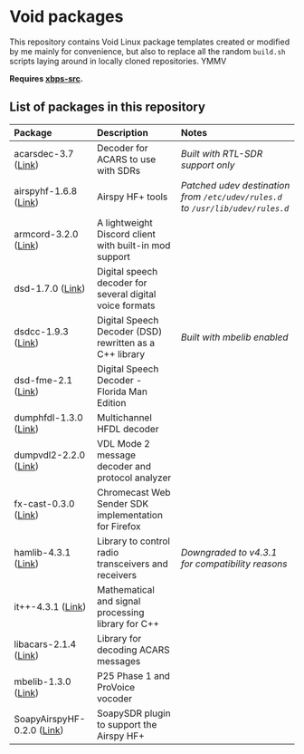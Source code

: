 
# Void packages

This repository contains Void Linux package templates created or modified by me mainly for convenience, but also to replace all the random `build.sh` scripts laying around in locally cloned repositories. YMMV

**Requires [xbps-src](https://github.com/void-linux/void-packages#quick-start).**

## List of packages in this repository

| **Package**                                                               | **Description**                                            | **Notes**                                                                           |
| :------------------------------------------------------------------------ | :--------------------------------------------------------- | :---------------------------------------------------------------------------------- |
| acarsdec-3.7 ([Link](https://github.com/TLeconte/acarsdec))               | Decoder for ACARS to use with SDRs                         | *Built with RTL-SDR support only*                                                   |
| airspyhf-1.6.8 ([Link](https://github.com/airspy/airspyhf))               | Airspy HF+ tools                                           | *Patched udev destination from `/etc/udev/rules.d` to `/usr/lib/udev/rules.d`*      |
| armcord-3.2.0 ([Link](https://github.com/ArmCord/ArmCord))                | A lightweight Discord client with built-in mod support     |                                                                                     |
| dsd-1.7.0 ([Link](https://github.com/szechyjs/dsd))                       | Digital speech decoder for several digital voice formats   |                                                                                     |
| dsdcc-1.9.3 ([Link](https://github.com/f4exb/dsdcc))                      | Digital Speech Decoder (DSD) rewritten as a C++ library    | *Built with mbelib enabled*                                                         |
| dsd-fme-2.1 ([Link](https://github.com/lwvmobile/dsd-fme))                | Digital Speech Decoder - Florida Man Edition               |                                                                                     |
| dumphfdl-1.3.0 ([Link](https://github.com/szpajder/dumphfdl))             | Multichannel HFDL decoder                                  |                                                                                     |
| dumpvdl2-2.2.0 ([Link](https://github.com/szpajder/dumpvdl2))             | VDL Mode 2 message decoder and protocol analyzer           |                                                                                     |
| fx-cast-0.3.0 ([Link](https://github.com/hensm/fx_cast))                  | Chromecast Web Sender SDK implementation for Firefox       |                                                                                     |
| hamlib-4.3.1 ([Link](https://sourceforge.net/projects/hamlib))            | Library to control radio transceivers and receivers        | *Downgraded to v4.3.1 for compatibility reasons*                                    |
| it++-4.3.1 ([Link](https://sourceforge.net/projects/itpp))                | Mathematical and signal processing library for C++         |                                                                                     |
| libacars-2.1.4 ([Link](https://github.com/szpajder/libacars))             | Library for decoding ACARS messages                        |                                                                                     |
| mbelib-1.3.0 ([Link](https://github.com/szechyjs/mbelib))                 | P25 Phase 1 and ProVoice vocoder                           |                                                                                     |
| SoapyAirspyHF-0.2.0 ([Link](https://github.com/pothosware/SoapyAirspyHF)) | SoapySDR plugin to support the Airspy HF+                  |                                                                                     |
